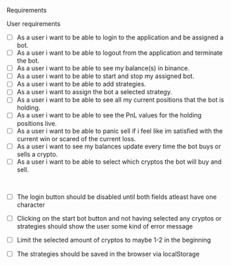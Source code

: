 Requirements

User requirements
- [ ] As a user i want to be able to login to the application and be assigned a bot.
- [ ] As a user i want to be able to logout from the application and terminate the bot.
- [ ] As a user i want to be able to see my balance(s) in binance.
- [ ] As a user i want to be able to start and stop my assigned bot.
- [ ] As a user i want to be able to add strategies.
- [ ] As a user i want to assign the bot a selected strategy.
- [ ] As a user i want to be able to see all my current positions that the bot is holding.
- [ ] As a user i want to be able to see the PnL values for the holding positions live. 
- [ ] As a user i want to be able to panic sell if i feel like im satisfied with the current win or scared of the current loss.
- [ ] As a user i want to see my balances update every time the bot buys or sells a crypto.
- [ ] As a user i want to be able to select which cryptos the bot will buy and sell.

<br>

- [ ] The login button should be disabled until both fields atleast have one character
- [ ] Clicking on the start bot button and not having selected any cryptos or strategies should show the user some kind of error message
- [ ] Limit the selected amount of cryptos to maybe 1-2 in the beginning
- [ ] The strategies should be saved in the browser via localStorage
      

